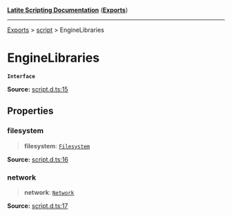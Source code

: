 [**Latite Scripting Documentation**](../../README.md) ([**Exports**](../../exports.md))

---

[Exports](../../exports.md) > [script](../index.md) > EngineLibraries

# EngineLibraries

**`Interface`**

**Source:** [script.d.ts:15](https://github.com/LatiteScripting/latitescripting.github.io/blob/35e18e6/definitions/script.d.ts#L15)

## Properties

### filesystem

> **filesystem**: [`Filesystem`](../../module.lib_filesystem/namespaces/namespace.include/interfaces/interface.Filesystem.md)

**Source:** [script.d.ts:16](https://github.com/LatiteScripting/latitescripting.github.io/blob/35e18e6/definitions/script.d.ts#L16)

### network

> **network**: [`Network`](../../module.lib_filesystem/namespaces/namespace.include/interfaces/interface.Network.md)

**Source:** [script.d.ts:17](https://github.com/LatiteScripting/latitescripting.github.io/blob/35e18e6/definitions/script.d.ts#L17)
